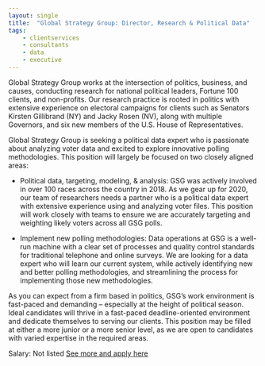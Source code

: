 ```yaml
---
layout: single
title:  "Global Strategy Group: Director, Research & Political Data"
tags: 
    - clientservices
    - consultants
    - data
    - executive
---
```

Global Strategy Group works at the intersection of politics, business, and causes, conducting research for national political leaders, Fortune 100 clients, and non-profits. Our research practice is rooted in politics with extensive experience on electoral campaigns for clients such as Senators Kirsten Gillibrand (NY) and Jacky Rosen (NV), along with multiple Governors, and six new members of the U.S. House of Representatives. 

Global Strategy Group is seeking a political data expert who is passionate about analyzing voter data and excited to explore innovative polling methodologies. This position will largely be focused on two closely aligned areas:

- Political data, targeting, modeling, & analysis: GSG was actively involved in over 100 races across the country in 2018. As we gear up for 2020, our team of researchers needs a partner who is a political data expert with extensive experience using and analyzing voter files. This position will work closely with teams to ensure we are accurately targeting and weighting likely voters across all GSG polls.

- Implement new polling methodologies: Data operations at GSG is a well-run machine with a clear set of processes and quality control standards for traditional telephone and online surveys. We are looking for a data expert who will learn our current system, while actively identifying new and better polling methodologies, and streamlining the process for implementing those new methodologies.

As you can expect from a firm based in politics, GSG’s work environment is fast-paced and demanding – especially at the height of political season. Ideal candidates will thrive in a fast-paced deadline-oriented environment and dedicate themselves to serving our clients. This position may be filled at either a more junior or a more senior level, as we are open to candidates with varied expertise in the required areas.

Salary: Not listed
[See more and apply here](https://jobs.lever.co/globalstrategygroup/9119878d-560f-49f2-a4e1-ed8449a9405b?lever-origin=applied&lever-source%5B%5D=Progressive%20Data%20Jobs)
